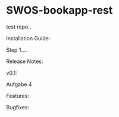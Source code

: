 # SWOS-bookapp-rest
test repo..

Installation Guide:

Step 1....





Release Notes:

v0.1:

Aufgabe 4

Features:


Bugfixes:
